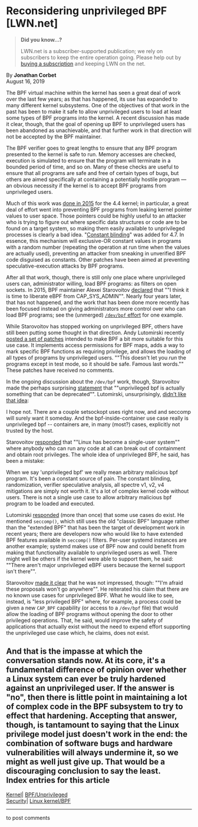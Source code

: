 # Reconsidering unprivileged BPF [LWN.net]

> **Did you know...?**
> 
> LWN.net is a subscriber-supported publication; we rely on subscribers to keep the entire operation going. Please help out by [buying a subscription](/Promo/nst-nag4/subscribe) and keeping LWN on the net. 

By **Jonathan Corbet**  
August 16, 2019 

The BPF virtual machine within the kernel has seen a great deal of work over the last few years; as that has happened, its use has expanded to many different kernel subsystems. One of the objectives of that work in the past has been to make it safe to allow unprivileged users to load at least some types of BPF programs into the kernel. A recent discussion has made it clear, though, that the goal of opening up BPF to unprivileged users has been abandoned as unachievable, and that further work in that direction will not be accepted by the BPF maintainer. 

The BPF verifier goes to great lengths to ensure that any BPF program presented to the kernel is safe to run. Memory accesses are checked, execution is simulated to ensure that the program will terminate in a bounded period of time, and so on. Many of these checks are useful to ensure that all programs are safe and free of certain types of bugs, but others are aimed specifically at containing a potentially hostile program — an obvious necessity if the kernel is to accept BPF programs from unprivileged users. 

Much of this work was [done in 2015](/Articles/660331/) for the 4.4 kernel; in particular, a great deal of effort went into preventing BPF programs from leaking kernel pointer values to user space. Those pointers could be highly useful to an attacker who is trying to figure out where specific data structures or code are to be found on a target system, so making them easily available to unprivileged processes is clearly a bad idea. "[Constant blinding](https://git.kernel.org/linus/4f3446bb809f)" was added for 4.7. In essence, this mechanism will exclusive-OR constant values in programs with a random number (repeating the operation at run time when the values are actually used), preventing an attacker from sneaking in unverified BPF code disguised as constants. Other patches have been aimed at preventing speculative-execution attacks by BPF programs. 

After all that work, though, there is still only one place where unprivileged users can, administrator willing, load BPF programs: as filters on open sockets. In 2015, BPF maintainer Alexei Starovoitov [declared](/Articles/660080/) that ""I think it is time to liberate eBPF from CAP_SYS_ADMIN"". Nearly four years later, that has not happened, and the work that has been done more recently has been focused instead on giving administrators more control over who can load BPF programs; see the (unmerged) [`/dev/bpf` effort](/Articles/792124/) for one example. 

While Starovoitov has stopped working on unprivileged BPF, others have still been putting some thought in that direction. Andy Lutomirski recently [posted a set of patches](/ml/linux-kernel/cover.1565040372.git.luto@kernel.org/) intended to make BPF a bit more suitable for this use case. It implements access permissions for BPF maps, adds a way to mark specific BPF functions as requiring privilege, and allows the loading of all types of programs by unprivileged users. ""This doesn't let you *run* the programs except in test mode, so it should be safe. Famous last words."" These patches have received no comments. 

In the ongoing discussion about the `/dev/bpf` work, though, Starovoitov made the perhaps surprising [statement](/ml/netdev/20190806011134.p5baub5l3t5fkmou@ast-mbp/) that ""unprivileged bpf is actually something that can be deprecated"". Lutomirski, unsurprisingly, [didn't like that idea](/ml/netdev/CALCETrXEHL3+NAY6P6vUj7Pvd9ZpZsYC6VCLXOaNxb90a_POGw@mail.gmail.com/): 

I hope not. There are a couple setsockopt uses right now, and and seccomp will surely want it someday. And the bpf-inside-container use case really is unprivileged bpf -- containers are, in many (most?) cases, explicitly not trusted by the host. 

Starovoitov [responded](/ml/netdev/20190813215823.3sfbakzzjjykyng2@ast-mbp/) that ""Linux has become a single-user system"" where anybody who can run any code at all can break out of containment and obtain root privileges. The whole idea of unprivileged BPF, he said, has been a mistake: 

When we say 'unprivileged bpf' we really mean arbitrary malicious bpf program. It's been a constant source of pain. The constant blinding, randomization, verifier speculative analysis, all spectre v1, v2, v4 mitigations are simply not worth it. It's a lot of complex kernel code without users. There is not a single use case to allow arbitrary malicious bpf program to be loaded and executed. 

Lutomirski [responded](/ml/netdev/CALCETrUkqUprujww26VxHwkdXQ3DWJH8nnL2VBYpK2EU0oX_YA@mail.gmail.com/) (more than once) that some use cases do exist. He mentioned `seccomp()`, which still uses the old "classic BPF" language rather than the "extended BPF" that has been the target of development work in recent years; there are developers now who would like to have extended BPF features available in `seccomp()` filters. Per-user systemd instances are another example; systemd makes use of BPF now and could benefit from making that functionality available to unprivileged users as well. There might well be others if the kernel were able to support them, he said: ""There aren't major unprivileged eBPF users because the kernel support isn't there"". 

Starovoitov [made it clear](/ml/netdev/20190814220545.co5pucyo5jk3weiv@ast-mbp.dhcp.thefacebook.com/) that he was not impressed, though: ""I'm afraid these proposals won't go anywhere"". He reiterated his claim that there are no known use cases for unprivileged BPF. What he would like to see, instead, is "less privileged BPF" where, for example, a process could be given a new `CAP_BPF` capability (or access to a `/dev/bpf` file) that would allow the loading of BPF programs without opening the door to other privileged operations. That, he said, would improve the safety of applications that actually exist without the need to expend effort supporting the unprivileged use case which, he claims, does not exist. 

And that is the impasse at which the conversation stands now. At its core, it's a fundamental difference of opinion over whether a Linux system can ever be truly hardened against an unprivileged user. If the answer is "no", then there is little point in maintaining a lot of complex code in the BPF subsystem to try to effect that hardening. Accepting that answer, though, is tantamount to saying that the Linux privilege model just doesn't work in the end: the combination of software bugs and hardware vulnerabilities will always undermine it, so we might as well just give up. That would be a discouraging conclusion to say the least.  
Index entries for this article  
---  
[Kernel](/Kernel/Index)| [BPF/Unprivileged](/Kernel/Index#BPF-Unprivileged)  
[Security](/Security/Index/)| [Linux kernel/BPF](/Security/Index/#Linux_kernel-BPF)  
  


* * *

to post comments 
